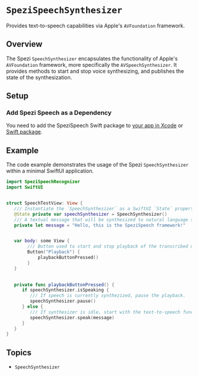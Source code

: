 # ``SpeziSpeechSynthesizer``

<!--
                  
This source file is part of the Stanford Spezi open-source project

SPDX-FileCopyrightText: 2022 Stanford University and the project authors (see CONTRIBUTORS.md)

SPDX-License-Identifier: MIT
             
-->

Provides text-to-speech capabilities via Apple's `AVFoundation` framework.

## Overview

The Spezi ``SpeechSynthesizer`` encapsulates the functionality of Apple's `AVFoundation` framework, more specifically the `AVSpeechSynthesizer`.
It provides methods to start and stop voice synthesizing, and publishes the state of the synthesization.

## Setup

### Add Spezi Speech as a Dependency

You need to add the SpeziSpeech Swift package to
[your app in Xcode](https://developer.apple.com/documentation/xcode/adding-package-dependencies-to-your-app#) or
[Swift package](https://developer.apple.com/documentation/xcode/creating-a-standalone-swift-package-with-xcode#Add-a-dependency-on-another-Swift-package).

## Example

The code example demonstrates the usage of the Spezi ``SpeechSynthesizer`` within a minimal SwiftUI application.

```swift
import SpeziSpeechRecognizer
import SwiftUI


struct SpeechTestView: View {
   /// Instantiate the `SpeechSynthesizer` as a SwiftUI `State` property.
   @State private var speechSynthesizer = SpeechSynthesizer()
   /// A textual message that will be synthesized to natural language speech.
   private let message = "Hello, this is the SpeziSpeech framework!"


   var body: some View {
        /// Button used to start and stop playback of the transcribed message by triggering the `playbackButtonPressed()` function.
        Button("Playback") {
            playbackButtonPressed()
        }
   }

    
   private func playbackButtonPressed() {
      if speechSynthesizer.isSpeaking {
         /// If speech is currently synthezized, pause the playback.
         speechSynthesizer.pause()
      } else {
         /// If synthesizer is idle, start with the text-to-speech functionality.
         speechSynthesizer.speak(message)
      }
   }
}
```

## Topics

- ``SpeechSynthesizer``
